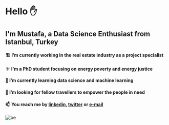 # Hello ✋
## I'm Mustafa, a Data Science Enthusiast from Istanbul, Turkey


#### 🏗️ I’m currently working in the real estate industry as a project specialist

#### ☀️ I'm a PhD student focusing on energy poverty and energy justice

#### 🌱 I’m currently learning data science and machine learning

#### 🌄 I’m looking for fellow travellers to empower the people in need

#### 📫 You reach me by [linkedin](https://www.linkedin.com/in/mustafaoglu/), [twitter](https://twitter.com/M_Mustafaoglu) or [e-mail](mailto:mustafasmustafaoglu@gmail.com) 

![be](https://user-images.githubusercontent.com/29121890/127785247-7c814b85-65d5-4f2c-9a81-a8b9eb7a8fee.png)
